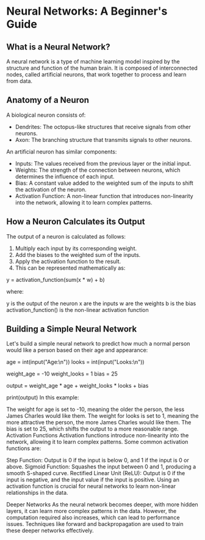 # Neural Networks: A Beginner's Guide
## What is a Neural Network?
A neural network is a type of machine learning model inspired by the structure and function of the human brain. It is composed of interconnected nodes, called artificial neurons, that work together to process and learn from data.

## Anatomy of a Neuron
A biological neuron consists of:

- Dendrites: The octopus-like structures that receive signals from other neurons.
- Axon: The branching structure that transmits signals to other neurons.

An artificial neuron has similar components:

- Inputs: The values received from the previous layer or the initial input.
- Weights: The strength of the connection between neurons, which determines the influence of each input.
- Bias: A constant value added to the weighted sum of the inputs to shift the activation of the neuron.
- Activation Function: A non-linear function that introduces non-linearity into the network, allowing it to learn complex patterns.

## How a Neuron Calculates its Output
The output of a neuron is calculated as follows:

1. Multiply each input by its corresponding weight.
2. Add the biases to the weighted sum of the inputs.
3. Apply the activation function to the result.
4. This can be represented mathematically as:

y = activation_function(sum(x * w) + b)

where:

y is the output of the neuron
x are the inputs
w are the weights
b is the bias
activation_function() is the non-linear activation function
## Building a Simple Neural Network
Let's build a simple neural network to predict how much a normal person would like a person based on their age and appearance:

age = int(input("Age:\n"))
looks = int(input("Looks:\n"))

weight_age = -10
weight_looks = 1
bias = 25

output = weight_age * age + weight_looks * looks + bias

print(output)
In this example:

The weight for age is set to -10, meaning the older the person, the less James Charles would like them.
The weight for looks is set to 1, meaning the more attractive the person, the more James Charles would like them.
The bias is set to 25, which shifts the output to a more reasonable range.
Activation Functions
Activation functions introduce non-linearity into the network, allowing it to learn complex patterns. Some common activation functions are:

Step Function: Output is 0 if the input is below 0, and 1 if the input is 0 or above.
Sigmoid Function: Squashes the input between 0 and 1, producing a smooth S-shaped curve.
Rectified Linear Unit (ReLU): Output is 0 if the input is negative, and the input value if the input is positive.
Using an activation function is crucial for neural networks to learn non-linear relationships in the data.

Deeper Networks
As the neural network becomes deeper, with more hidden layers, it can learn more complex patterns in the data. However, the computation required also increases, which can lead to performance issues. Techniques like forward and backpropagation are used to train these deeper networks effectively.
